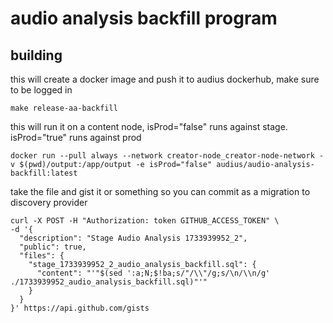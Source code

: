 # audio analysis backfill program

## building

this will create a docker image and push it to audius dockerhub, make sure to be logged in
```
make release-aa-backfill
```

this will run it on a content node, isProd="false" runs against stage. isProd="true" runs against prod
```
docker run --pull always --network creator-node_creator-node-network -v $(pwd)/output:/app/output -e isProd="false" audius/audio-analysis-backfill:latest
```

take the file and gist it or something so you can commit as a migration to discovery provider
```
curl -X POST -H "Authorization: token GITHUB_ACCESS_TOKEN" \
-d '{
  "description": "Stage Audio Analysis 1733939952_2",
  "public": true,
  "files": {
    "stage_1733939952_2_audio_analysis_backfill.sql": {
      "content": "'"$(sed ':a;N;$!ba;s/"/\\"/g;s/\n/\\n/g' ./1733939952_audio_analysis_backfill.sql)"'"
    }
  }
}' https://api.github.com/gists
```
